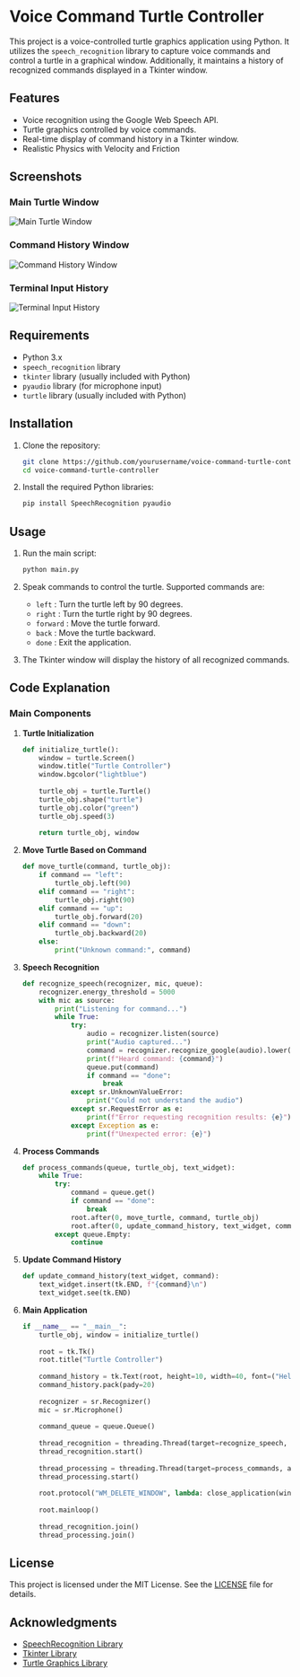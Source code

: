 

# Voice Command Turtle Controller

This project is a voice-controlled turtle graphics application using Python. It utilizes the `speech_recognition` library to capture voice commands and control a turtle in a graphical window. Additionally, it maintains a history of recognized commands displayed in a Tkinter window.

## Features

- Voice recognition using the Google Web Speech API.
- Turtle graphics controlled by voice commands.
- Real-time display of command history in a Tkinter window.
- Realistic Physics with Velocity and Friction 

## Screenshots

### Main Turtle Window

![Main Turtle Window](images/bird_eye_turtle.png)

### Command History Window

![Command History Window](images/input_history.png)

### Terminal Input History

![Terminal Input History](images/print_history.png)


## Requirements

- Python 3.x
- `speech_recognition` library
- `tkinter` library (usually included with Python)
- `pyaudio` library (for microphone input)
- `turtle` library (usually included with Python)

## Installation

1. Clone the repository:

   ```bash
   git clone https://github.com/yourusername/voice-command-turtle-controller.git
   cd voice-command-turtle-controller
   ```

2. Install the required Python libraries:

   ```bash
   pip install SpeechRecognition pyaudio
   ```

## Usage

1. Run the main script:

   ```bash
   python main.py
   ```

2. Speak commands to control the turtle. Supported commands are:
   - `left` : Turn the turtle left by 90 degrees.
   - `right` : Turn the turtle right by 90 degrees.
   - `forward` : Move the turtle forward.
   - `back` : Move the turtle backward.
   - `done` : Exit the application.

3. The Tkinter window will display the history of all recognized commands.

## Code Explanation

### Main Components

1. **Turtle Initialization**

   ```python
   def initialize_turtle():
       window = turtle.Screen()
       window.title("Turtle Controller")
       window.bgcolor("lightblue")
       
       turtle_obj = turtle.Turtle()
       turtle_obj.shape("turtle")
       turtle_obj.color("green")
       turtle_obj.speed(3)
       
       return turtle_obj, window
   ```

2. **Move Turtle Based on Command**

   ```python
   def move_turtle(command, turtle_obj):
       if command == "left":
           turtle_obj.left(90)
       elif command == "right":
           turtle_obj.right(90)
       elif command == "up":
           turtle_obj.forward(20)
       elif command == "down":
           turtle_obj.backward(20)
       else:
           print("Unknown command:", command)
   ```

3. **Speech Recognition**

   ```python
   def recognize_speech(recognizer, mic, queue):
       recognizer.energy_threshold = 5000
       with mic as source:
           print("Listening for command...")
           while True:
               try:
                   audio = recognizer.listen(source)
                   print("Audio captured...")
                   command = recognizer.recognize_google(audio).lower()
                   print(f"Heard command: {command}")
                   queue.put(command)
                   if command == "done":
                       break
               except sr.UnknownValueError:
                   print("Could not understand the audio")
               except sr.RequestError as e:
                   print(f"Error requesting recognition results: {e}")
               except Exception as e:
                   print(f"Unexpected error: {e}")
   ```

4. **Process Commands**

   ```python
   def process_commands(queue, turtle_obj, text_widget):
       while True:
           try:
               command = queue.get()
               if command == "done":
                   break
               root.after(0, move_turtle, command, turtle_obj)
               root.after(0, update_command_history, text_widget, command)
           except queue.Empty:
               continue
   ```

5. **Update Command History**

   ```python
   def update_command_history(text_widget, command):
       text_widget.insert(tk.END, f"{command}\n")
       text_widget.see(tk.END)
   ```

6. **Main Application**

   ```python
   if __name__ == "__main__":
       turtle_obj, window = initialize_turtle()
       
       root = tk.Tk()
       root.title("Turtle Controller")
       
       command_history = tk.Text(root, height=10, width=40, font=("Helvetica", 16))
       command_history.pack(pady=20)
       
       recognizer = sr.Recognizer()
       mic = sr.Microphone()
       
       command_queue = queue.Queue()
       
       thread_recognition = threading.Thread(target=recognize_speech, args=(recognizer, mic, command_queue))
       thread_recognition.start()
       
       thread_processing = threading.Thread(target=process_commands, args=(command_queue, turtle_obj, command_history))
       thread_processing.start()
       
       root.protocol("WM_DELETE_WINDOW", lambda: close_application(window))
       
       root.mainloop()
       
       thread_recognition.join()
       thread_processing.join()
   ```


## License

This project is licensed under the MIT License. See the [LICENSE](LICENSE) file for details.

## Acknowledgments

- [SpeechRecognition Library](https://pypi.org/project/SpeechRecognition/)
- [Tkinter Library](https://docs.python.org/3/library/tkinter.html)
- [Turtle Graphics Library](https://docs.python.org/3/library/turtle.html)
